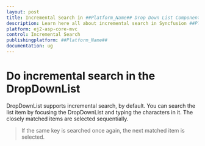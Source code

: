 ```yaml
---
layout: post
title: Incremental Search in ##Platform_Name## Drop Down List Component
description: Learn here all about incremental search in Syncfusion ##Platform_Name## Drop Down List component of Syncfusion Essential JS 2 and more.
platform: ej2-asp-core-mvc
control: Incremental Search
publishingplatform: ##Platform_Name##
documentation: ug
---
```



# Do incremental search in the DropDownList

DropDownList supports incremental search, by default. You can search the list item by focusing the DropDownList and typing the characters in it. The closely matched items are selected sequentially.

> If the same key is searched once again, the next matched item is selected.
